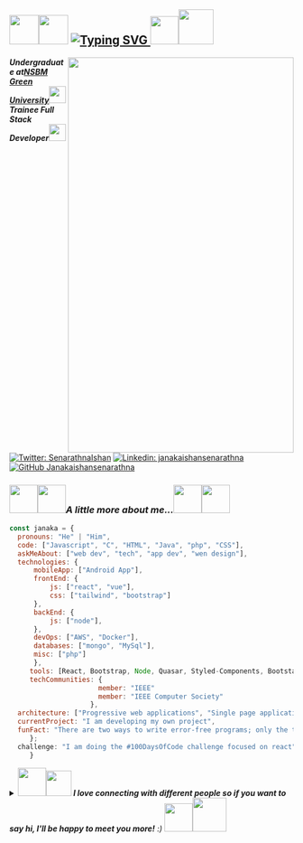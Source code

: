 
<h2><img src="https://user-images.githubusercontent.com/74038190/216656971-9a208a88-e6ad-4b7a-88eb-c410e4cf0e00.gif"width="52"><img src="https://user-images.githubusercontent.com/74038190/216656959-bdd9b5f2-9fc8-438e-bbf3-3674c39ec746.gif"width="52">
  <a href="https://git.io/typing-svg"><img src="https://readme-typing-svg.demolab.com?font=Pacifico&color=F7F7F7&size=21&center=true&vCenter=true&width=390&height=28&duration=4000&lines=Hi , Welcome+To+The+Heart+ of+My+Code+!; I'm +Janaka+Ishan+Senarathna;"alt="Typing SVG" />
  </a><img src="https://user-images.githubusercontent.com/74038190/216649449-3f087222-10d7-4132-b128-0bb0830cdb9a.gif"width="50"><!-- Lorem, ipsum dolor sit amet consectetur adipisicing elit. Sunt nobis dolores corporis minima atque velit consequuntur nam ad omnis illo. --><img src="https://user-images.githubusercontent.com/74038190/216655797-63671069-cb49-4ce1-a2d0-f15d1f4be193.gif"width="62"></h2><img src="https://user-images.githubusercontent.com/74038190/221352989-518609ab-b4d1-459e-929f-a08cd2bd9b3c.gif"align="right"width="400" height="700"><b><p><em>Undergraduate at<a href="http://www.nsbm.ac.lk">NSBM Green University</a><!-- Lorem, ipsum dolor sit amet consectetur adipisicing elit. Sunt nobis dolores corporis minima atque velit consequuntur nam ad omnis illo. --><img src="https://media.giphy.com/media/fYSnHlufseco8Fh93Z/giphy.gif"width="30"></br>Trainee Full Stack Developer<img src="https://media.giphy.com/media/WUlplcMpOCEmTGBtBW/giphy.gif"width="30"></em></p></b><!-- Lorem, ipsum dolor sit amet consectetur adipisicing elit. Sunt nobis dolores corporis minima atque velit consequuntur nam ad omnis illo. -->

[![Twitter: SenarathnaIshan](https://img.shields.io/twitter/follow/SenarathnaIshan?style=social)](https://twitter.com/SenarathnaIshan)  <!-- Lorem, ipsum dolor sit amet consectetur adipisicing elit. Sunt nobis dolores corporis minima atque velit consequuntur nam ad omnis illo. -->[![Linkedin: janakaishansenarathna](https://img.shields.io/badge/-janakaishansenarathna-blue?style=flat-square&logo=Linkedin&logoColor=white&link=https://www.linkedin.com/in/janakaishansenarathna/)](https://www.linkedin.com/in/janakaishansenarathna/)  <!-- Lorem, ipsum dolor sit amet consectetur adipisicing elit. Sunt nobis dolores corporis minima atque velit consequuntur nam ad omnis illo. -->[![GitHub Janakaishansenarathna](https://img.shields.io/github/followers/Janakaishansenarathna?label=follow&style=social)](https://github.com/Janakaishansenarathna)<h3><!-- Lorem, ipsum dolor sit amet consectetur adipisicing elit. Sunt nobis dolores corporis minima atque velit consequuntur nam ad omnis illo. --><img src="https://user-images.githubusercontent.com/74038190/216649417-9acc58df-9186-4132-ad43-819a57babb67.gif" width="50"><img src="https://media.giphy.com/media/VgCDAzcKvsR6OM0uWg/giphy.gif" width="50"><!-- Lorem, ipsum dolor sit amet consectetur adipisicing elit. Sunt nobis dolores corporis minima atque velit consequuntur nam ad omnis illo. --><i>A little more about me...</i><img src="https://user-images.githubusercontent.com/74038190/216654095-6f6772e4-e433-4bba-9164-1ca6f463ac3f.gif" width="50"><!-- Lorem, ipsum dolor sit amet consectetur adipisicing elit. Sunt nobis dolores corporis minima atque velit consequuntur nam ad omnis illo. --><img src="https://user-images.githubusercontent.com/74038190/216654116-d0e8d227-7977-4edc-8d36-63461bda9503.gif" width="50"></h3>
```javascript 
const janaka = {
  pronouns: "He" | "Him",
  code: ["Javascript", "C", "HTML", "Java", "php", "CSS"],
  askMeAbout: ["web dev", "tech", "app dev", "wen design"],
  technologies: {
      mobileApp: ["Android App"],
      frontEnd: {
          js: ["react", "vue"],
          css: ["tailwind", "bootstrap"]
      },
      backEnd: {
          js: ["node"],
      },
      devOps: ["AWS", "Docker"],
      databases: ["mongo", "MySql"],
      misc: ["php"]
      },
     tools: [React, Bootstrap, Node, Quasar, Styled-Components, Bootstap Studio, Docker],
     techCommunities: {
                      member: "IEEE"
                      member: "IEEE Computer Society"
                    },
  architecture: ["Progressive web applications", "Single page applications"],
  currentProject: "I am developing my own project",
  funFact: "There are two ways to write error-free programs; only the third one works"
     };
  challenge: "I am doing the #100DaysOfCode challenge focused on react"
     }
```
<details><summary><img src="https://user-images.githubusercontent.com/74038190/216656977-ef584e23-480a-4d1c-8c3f-7d045910ddc9.gif"width="50"><img src="https://user-images.githubusercontent.com/74038190/216656950-4ecec37b-f42b-4bd8-8cd5-55fecbe04df6.gif"width="45"><em><b> I love connecting with different people</b><b> so if you want to say hi, I'll be happy to meet you more!</b> :) <!-- Lorem, ipsum dolor sit amet consectetur adipisicing elit. Sunt nobis dolores corporis minima atque velit consequuntur nam ad omnis illo. --></em><img src="https://user-images.githubusercontent.com/74038190/216654136-2b97900b-59ee-45c5-87bb-0c359e31dd2f.gif"width="50"><img src="https://user-images.githubusercontent.com/74038190/216654128-ad1c5827-e18e-43a6-974b-3669cbb082b9.gif"width="60"><!-- underline line --- --></summary><br><br><br><table align="center"><tr><td><p align="left"><img src="https://img.shields.io/badge/License-BSD--2--Clause-orange.svg" alt="Janakaishansenarathna LISENCE"/><!-- Lorem, ipsum dolor sit amet consectetur adipisicing elit. Sunt nobis dolores corporis minima atque velit consequuntur nam ad omnis illo. --></p></td><td><p align="center"><!-- Lorem, ipsum dolor sit amet consectetur adipisicing elit. Sunt nobis dolores corporis minima atque velit consequuntur nam ad omnis illo. --><img src="https://komarev.com/ghpvc/?username=janakaishansenarathna&label=Profile%20views&color=0e75b6&style=flat"alt="Janakaishansenarathna" /></p></td><td><p align="right"><b><i> Copyright © 2023 Janakaishansenarathna. All rights reserved.</i></b></p></td></tr></table><!-- Copyright Notice --><!--**Copyright © 2023 Janakaishansenarathna. All rights reserved.**--><!-- Lorem, ipsum dolor sit amet consectetur adipisicing elit. Sunt nobis dolores corporis minima atque velit consequuntur nam ad omnis illo. --><h1 align="center"><i>Hi <!-- Lorem, ipsum dolor sit amet consectetur adipisicing elit. Sunt nobis dolores corporis minima atque velit consequuntur nam ad omnis illo. --></i><!-- Lorem, ipsum dolor sit amet consectetur adipisicing elit. Sunt nobis dolores corporis minima atque velit consequuntur nam ad omnis illo. --><img src="https://raw.githubusercontent.com/Tarikul-Islam-Anik/Animated-Fluent-Emojis/master/Emojis/Hand%20gestures/Heart%20Hands.png"alt="Heart Hands"width="70" height="70"/>, Welcome to the Heart of My Code ! <!-- Lorem, ipsum dolor sit amet consectetur adipisicing elit. Sunt nobis dolores corporis minima atque velit consequuntur nam ad omnis illo. --><img src="https://raw.githubusercontent.com/Tarikul-Islam-Anik/Animated-Fluent-Emojis/master/Emojis/People%20with%20professions/Man%20Technologist%20Medium%20Skin%20Tone.png"alt="Man Technologist Medium Skin Tone"width="70"height="70"/><!-- Lorem, ipsum dolor sit amet consectetur adipisicing elit. Sunt nobis dolores corporis minima atque velit consequuntur nam ad omnis illo. --></h1><div align="center"><a href="https://git.io/typing-svg"><!-- Lorem, ipsum dolor sit amet consectetur adipisicing elit. Sunt nobis dolores corporis minima atque velit consequuntur nam ad omnis illo. --><img src="https://readme-typing-svg.demolab.com?font=Righteous&size=35&center=true&vCenter=true&width=600&height=70&duration=4000&lines=I'm +a+Trainee+Full+Stack+Developer; || .Front+End+Developer; || .UI/UX Designer ; || .From+Gampaha+, Sri+lanka ;"alt="Typing SVG" /></a><!-- Lorem, ipsum dolor sit amet consectetur adipisicing elit. Sunt nobis dolores corporis minima atque velit consequuntur nam ad omnis illo. --></div><table><!-- Lorem, ipsum dolor sit amet consectetur adipisicing elit. Sunt nobis dolores corporis minima atque velit consequuntur nam ad omnis illo. --><tr><td><h2><!-- Lorem, ipsum dolor sit amet consectetur adipisicing elit. Sunt nobis dolores corporis minima atque velit consequuntur nam ad omnis illo. --><i>💫 About Me: </i></h2><!-- Lorem, ipsum dolor sit amet consectetur adipisicing elit. Sunt nobis dolores corporis minima atque velit consequuntur nam ad omnis illo. --><span style="font-family: 'Righteous', cursive;font-size: 16px;"><h4><!-- Lorem, ipsum dolor sit amet consectetur adipisicing elit. Sunt nobis dolores corporis minima atque velit consequuntur nam ad omnis illo. --><i>👋 Hello, Coders!</i></h4><b><!-- Lorem, ipsum dolor sit amet consectetur adipisicing elit. Sunt nobis dolores corporis minima atque velit consequuntur nam ad omnis illo. --><i>I am a dynamic 2nd-year BSc <!-- Lorem, ipsum dolor sit amet consectetur adipisicing elit. Sunt nobis dolores corporis minima atque velit consequuntur nam ad omnis illo. -->(Hons) Computer Science <!-- Lorem, ipsum dolor sit amet consectetur adipisicing elit. Sunt nobis dolores corporis minima atque velit consequuntur nam ad omnis illo. -->student at NSBM Green University, passionately focused on<!-- Lorem, ipsum dolor sit amet consectetur adipisicing elit. Sunt nobis dolores corporis minima atque velit consequuntur nam ad omnis illo. --> full-stack web development<!-- Lorem, ipsum dolor sit amet consectetur adipisicing elit. Sunt nobis dolores corporis minima atque velit consequuntur nam ad omnis illo. --> and mobile applications.<!-- Lorem, ipsum dolor sit amet consectetur adipisicing elit. Sunt nobis dolores corporis minima atque velit consequuntur nam ad omnis illo. --> With a keen interest in innovation, I excel <!-- Lorem, ipsum dolor sit amet consectetur adipisicing elit. Sunt nobis dolores corporis minima atque velit consequuntur nam ad omnis illo. -->in software development, database<!-- Lorem, ipsum dolor sit amet consectetur adipisicing elit. Sunt nobis dolores corporis minima atque velit consequuntur nam ad omnis illo. --> management<!-- Lorem, ipsum dolor sit amet consectetur adipisicing elit. Sunt nobis dolores corporis minima atque velit consequuntur nam ad omnis illo. -->, and artificial intelligence. My collaborative approach, <!-- Lorem, ipsum dolor sit amet consectetur adipisicing elit. Sunt nobis dolores corporis minima atque velit consequuntur nam ad omnis illo. -->strong communication skills, and dedication make me an asset ready to contribute to the success of any organization. Connect with me to explore opportunities for <!-- Lorem, ipsum dolor sit amet consectetur adipisicing elit. Sunt nobis dolores corporis minima atque velit consequuntur nam ad omnis illo. -->impactful collaboration in the dynamic realms of full-stack web development and mobile applications.</i></b></span></td><td><img src="https://octodex.github.com/images/manufacturetocat.png"align="right"width=""></td></tr><!-- Lorem, ipsum dolor sit amet consectetur adipisicing elit. Sunt nobis dolores corporis minima atque velit consequuntur nam ad omnis illo. --></table><!-- Lorem, ipsum dolor sit amet consectetur adipisicing elit. Sunt nobis dolores corporis minima atque velit consequuntur nam ad omnis illo. --><img align="center"alt="Coding"width="" src="https://repository-images.githubusercontent.com/588181932/e36ec678-7984-4cdd-8e4c-a3932772ff8e"><details><summary><img src="https://raw.githubusercontent.com/Tarikul-Islam-Anik/Animated-Fluent-Emojis/master/Emojis/Smilies/Zzz.png" alt="Zzz"width="50"height="50"/></summary><!-- Lorem, ipsum dolor sit amet consectetur adipisicing elit. Sunt nobis dolores corporis minima atque velit consequuntur nam ad omnis illo. --><details><summary><h2><!-- Lorem, ipsum dolor sit amet consectetur adipisicing elit. Sunt nobis dolores corporis minima atque velit consequuntur nam ad omnis illo. --><i>🏆 GitHub Trophies:</i></h2></summary><!-- Lorem, ipsum dolor sit amet consectetur adipisicing elit. Sunt nobis dolores corporis minima atque velit consequuntur nam ad omnis illo. --><a href="https://github-trophies.vercel.app/?username=Janakaishansenarathna"target="_blank"><img src="https://github-trophies.vercel.app/?username=Janakaishansenarathna&theme=radical&column=6&margin-w=10&margin-h=5"></a><br><a href="https://github-profile-trophy.vercel.app/?username=Janakaishansenarathna&theme=radical&margin-w=10&margin-h=&title=Reviews,Experience" target="_blank"><img src="https://github-profile-trophy.vercel.app/?username=Janakaishansenarathna&theme=radical&margin-w=10&margin-h=&title=Reviews,Experience"><!-- Lorem, ipsum dolor sit amet consectetur adipisicing elit. Sunt nobis dolores corporis minima atque velit consequuntur nam ad omnis illo. --></a></details><!-- Lorem, ipsum dolor sit amet consectetur adipisicing elit. Sunt nobis dolores corporis minima atque velit consequuntur nam ad omnis illo. --><details><summary><!-- Lorem, ipsum dolor sit amet consectetur adipisicing elit. Sunt nobis dolores corporis minima atque velit consequuntur nam ad omnis illo. --><h2><i>💻 Tech Stack:</i></h2></summary><div style="display: flex;align-items:flex-start;align:align"><table align=""><tr><td align="center" width="96"><!-- Lorem, ipsum dolor sit amet consectetur adipisicing elit. Sunt nobis dolores corporis minima atque velit consequuntur nam ad omnis illo. --><img src="https://techstack-generator.vercel.app/react-icon.svg" alt="icon" width="65" height="65"/><br>React</td><td align="center" width="96"><a href="#macropower-tech"><img src="https://techstack-generator.vercel.app/python-icon.svg" alt="icon" width="65" height="65"/><!-- Lorem, ipsum dolor sit amet consectetur adipisicing elit. Sunt nobis dolores corporis minima atque velit consequuntur nam ad omnis illo. --></a><br>Python</td><!-- Lorem, ipsum dolor sit amet consectetur adipisicing elit. Sunt nobis dolores corporis minima atque velit consequuntur nam ad omnis illo. --><td align="center" width="96"><!-- Lorem, ipsum dolor sit amet consectetur adipisicing elit. Sunt nobis dolores corporis minima atque velit consequuntur nam ad omnis illo. --><img src="https://techstack-generator.vercel.app/js-icon.svg" alt="icon" width="65" height="65"/><br>JavaScript</td><td align="center" width="96"><img src="https://techstack-generator.vercel.app/cpp-icon.svg" alt="icon" width="65" height="65"/><br>C++</td><td align="center" width="96"><!-- Lorem, ipsum dolor sit amet consectetur adipisicing elit. Sunt nobis dolores corporis minima atque velit consequuntur nam ad omnis illo. --><img src="https://techstack-generator.vercel.app/mysql-icon.svg" alt="icon" width="65" height="65"/><br>MySQL</td><td align="center" width="96"><!-- Lorem, ipsum dolor sit amet consectetur adipisicing elit. Sunt nobis dolores corporis minima atque velit consequuntur nam ad omnis illo. --><img src="https://techstack-generator.vercel.app/github-icon.svg" alt="icon" width="65" height="65"/><br>Github</td><td align="center" width="96"><img src="https://techstack-generator.vercel.app/aws-icon.svg" alt="icon" width="65" height="65"/><br>AWS</td></td></td><td align="center" width="96"><img src="https://skillicons.dev/icons?i=idea" width="48" height="48" alt="idea" /><br>idea</td><td align="center" width="96"><img src="https://skillicons.dev/icons?i=linkedin" width="48" height="48" alt="linkedin" /><br>linkedin</td><!-- Lorem, ipsum dolor sit amet consectetur adipisicing elit. Sunt nobis dolores corporis minima atque velit consequuntur nam ad omnis illo. --></tr><tr><td align="center" width="96"><img src="https://skillicons.dev/icons?i=twitter" width="48" height="48" alt="twitter" /><br>twitter<td align="center" width="96"><!-- Lorem, ipsum dolor sit amet consectetur adipisicing elit. Sunt nobis dolores corporis minima atque velit consequuntur nam ad omnis illo. --><img src="https://skillicons.dev/icons?i=visualstudio" width="48" height="48" alt="visualstudio" /><br>visualstudio</td><td align="center" width="96"><!-- Lorem, ipsum dolor sit amet consectetur adipisicing elit. Sunt nobis dolores corporis minima atque velit consequuntur nam ad omnis illo. --><img src="https://user-images.githubusercontent.com/25181517/192108372-f71d70ac-7ae6-4c0d-8395-51d8870c2ef0.png" width="48" height="48" alt="Git" /><br>Git</td><td align="center"  width="96"><img src="https://skillicons.dev/icons?i=html" width="48" height="48" alt="HTML5" /><br><!-- Lorem, ipsum dolor sit amet consectetur adipisicing elit. Sunt nobis dolores corporis minima atque velit consequuntur nam ad omnis illo. -->HTML5</td><td align="center" width="96"><img src="https://skillicons.dev/icons?i=css" width="48" height="48" alt="css" /><br>CSS</td><td align="center"  width="96"><!-- Lorem, ipsum dolor sit amet consectetur adipisicing elit. Sunt nobis dolores corporis minima atque velit consequuntur nam ad omnis illo. --><img src="https://skillicons.dev/icons?i=bootstrap" width="48" height="48" alt="bootstrap" /><!-- Lorem, ipsum dolor sit amet consectetur adipisicing elit. Sunt nobis dolores corporis minima atque velit consequuntur nam ad omnis illo. --><br>Bootstrap</td><td align="center" width="96"><!-- Lorem, ipsum dolor sit amet consectetur adipisicing elit. Sunt nobis dolores corporis minima atque velit consequuntur nam ad omnis illo. --><img src="https://skillicons.dev/icons?i=tailwind" width="48" height="48" alt="tailwind" /><br>Tailwind</td><td align="center" width="96"><img src="https://skillicons.dev/icons?i=postman" width="48" height="48" alt="postman" /><!-- Lorem, ipsum dolor sit amet consectetur adipisicing elit. Sunt nobis dolores corporis minima atque velit consequuntur nam ad omnis illo. --><br>postman</td><!-- Lorem, ipsum dolor sit amet consectetur adipisicing elit. Sunt nobis dolores corporis minima atque velit consequuntur nam ad omnis illo. --><td align="center" width="96"><img src="https://skillicons.dev/icons?i=gitlab" width="48" height="48" alt="gitlab" /><br>gitlab</td></tr><tr><td align="center" width="96"><img src="https://skillicons.dev/icons?i=ai" width="48" height="48" alt="ai" /><br>a</td><!-- Lorem, ipsum dolor sit amet consectetur adipisicing elit. Sunt nobis dolores corporis minima atque velit consequuntur nam ad omnis illo. --><td align="center" width="96"><!-- Lorem, ipsum dolor sit amet consectetur adipisicing elit. Sunt nobis dolores corporis minima atque velit consequuntur nam ad omnis illo. --><img src="https://skillicons.dev/icons?i=nodejs" width="48" height="48" alt="Nodejs" /><br>Nodejs</td></td><td align="center" width="96"><!-- Lorem, ipsum dolor sit amet consectetur adipisicing elit. Sunt nobis dolores corporis minima atque velit consequuntur nam ad omnis illo. --><img src="https://skillicons.dev/icons?i=figma" width="48" height="48" alt="figma" /><!-- Lorem, ipsum dolor sit amet consectetur adipisicing elit. Sunt nobis dolores corporis minima atque velit consequuntur nam ad omnis illo. --><br>figma</td><!-- Lorem, ipsum dolor sit amet consectetur adipisicing elit. Sunt nobis dolores corporis minima atque velit consequuntur nam ad omnis illo. --><td align="center" width="96"><!-- Lorem, ipsum dolor sit amet consectetur adipisicing elit. Sunt nobis dolores corporis minima atque velit consequuntur nam ad omnis illo. --><img src="https://skillicons.dev/icons?i=vscode" width="48" height="48" alt="VsCode" /><br>VsCode</td><td align="center" width="96"><img src="https://skillicons.dev/icons?i=wordpress" width="48" height="48" alt="WordPress" /><!-- Lorem, ipsum dolor sit amet consectetur adipisicing elit. Sunt nobis dolores corporis minima atque velit consequuntur nam ad omnis illo. --><br>WordPress<!-- Lorem, ipsum dolor sit amet consectetur adipisicing elit. Sunt nobis dolores corporis minima atque velit consequuntur nam ad omnis illo. --></td><td align="center" width="96"><img src="https://skillicons.dev/icons?i=sass" width="48" height="48" alt="Sass" /><br>Sass</td><td align="center" width="96"><img src="https://skillicons.dev/icons?i=php" width="48" height="48" alt="php" /><!-- Lorem, ipsum dolor sit amet consectetur adipisicing elit. Sunt nobis dolores corporis minima atque velit consequuntur nam ad omnis illo. --><br>php</td><!-- Lorem, ipsum dolor sit amet consectetur adipisicing elit. Sunt nobis dolores corporis minima atque velit consequuntur nam ad omnis illo. --><td align="center" width="96"><img src="https://skillicons.dev/icons?i=flutter" width="48" height="48" alt="flutter" /><!-- Lorem, ipsum dolor sit amet consectetur adipisicing elit. Sunt nobis dolores corporis minima atque velit consequuntur nam ad omnis illo. --><br>flutter</td><!-- Lorem, ipsum dolor sit amet consectetur adipisicing elit. Sunt nobis dolores corporis minima atque velit consequuntur nam ad omnis illo. --><td align="center" width="96"><img src="https://skillicons.dev/icons?i=githubactions" width="48" height="48" alt="githubactions" /><br>githubactions</td></tr><tr><td align="center" width="96"><img src="https://skillicons.dev/icons?i=androidstudio" width="48" height="48" alt="androidstudio" /><br>androidstudio</td><td align="center" width="96"><img src="https://skillicons.dev/icons?i=atom" width="48" height="48" alt="atom" /><!-- Lorem, ipsum dolor sit amet consectetur adipisicing elit. Sunt nobis dolores corporis minima atque velit consequuntur nam ad omnis illo. --><br>atom</td><td align="center" width="96"><img src="https://skillicons.dev/icons?i=azure" width="48" height="48" alt="azure" /><br>azure</td><td align="center" width="96"><img src="https://skillicons.dev/icons?i=c" width="48" height="48" alt="c" /><!-- Lorem ipsum dolor sit amet consectetur adipisicing elit. Quis, aliquid. Minima, ducimus laboriosam eius tempore saepe aut beatae doloremque dicta incidunt odit earum quae porro magnam dolorem voluptatibus velit placeat laudantium, ullam hic molestiae ex! Totam enim facilis vel at, voluptatibus pariatur. Molestias, in labore temporibus architecto quia numquam non excepturi perferendis, sunt nostrum laborum veritatis! Voluptate a mollitia vel accusamus consequatur tempore sapiente hic corporis harum, delectus omnis voluptates necessitatibus? Accusamus laudantium mollitia culpa expedita tenetur ab dicta earum quia placeat ipsum? Velit harum voluptas obcaecati. Perferendis nihil accusamus ducimus nulla qui perspiciatis optio debitis similique officiis quas, consectetur at reprehenderit dignissimos delectus voluptates fuga? Ipsam in ipsa reiciendis cupiditate minus qui facere voluptatem aspernatur consequuntur nulla ex iure pariatur perspiciatis corrupti totam, omnis molestias dolorem dicta? Et quibusdam inventore excepturi perspiciatis iste, quasi ullam reprehenderit repudiandae provident aliquam, fuga explicabo vel voluptatum voluptates modi nemo, nobis omnis eum dolorem! Itaque dignissimos vero illo. Animi atque, eaque ea libero eum odio iste quisquam provident rem pariatur natus est. Iure, accusamus ipsa, illo excepturi hic corporis architecto assumenda quia nam dolore optio numquam, similique dignissimos delectus voluptatum sit dolores nesciunt? Doloremque debitis saepe adipisci ut. Modi amet, aperiam placeat eos dolorum ipsa laboriosam reprehenderit magnam maxime autem facere explicabo nemo ipsum veniam itaque, quod animi doloremque exercitationem quasi fugit unde numquam nulla sint porro. Accusamus voluptate adipisci ratione atque distinctio fugit laborum incidunt vel, minima, odit, sit mollitia. Itaque nobis enim consequuntur explicabo quia, in eos maxime et incidunt velit a quo provident. Veritatis inventore tenetur maxime provident esse enim fugiat necessitatibus repellat consequatur porro eum quas qui eius, error, officia, accusamus dolorum omnis. Perferendis? --><br>c</td><td align="center" width="96"><!-- Lorem, ipsum dolor sit amet consectetur adipisicing elit. Sunt nobis dolores corporis minima atque velit consequuntur nam ad omnis illo. --><img src="https://skillicons.dev/icons?i=codepen" width="48" height="48" alt="codepen" /><br>codepen</td><td align="center" width="96"><img src="https://skillicons.dev/icons?i=dart" width="48" height="48" alt="dart" /><br>dart</td><!-- Lorem, ipsum dolor sit amet consectetur adipisicing elit. Sunt nobis dolores corporis minima atque velit consequuntur nam ad omnis illo. --><td align="center" width="96"><!-- Lorem, ipsum dolor sit amet consectetur adipisicing elit. Sunt nobis dolores corporis minima atque velit consequuntur nam ad omnis illo. --><img src="https://skillicons.dev/icons?i=discord" width="48" height="48" alt="discord" /><br>discord</td><td align="center" width="96"><img src="https://skillicons.dev/icons?i=linux" width="48" height="48" alt="linux" /><br>linux</td><!-- Lorem, ipsum dolor sit amet consectetur adipisicing elit. Sunt nobis dolores corporis minima atque velit consequuntur nam ad omnis illo. --><td align="center" width="96"><!-- Lorem, ipsum dolor sit amet consectetur adipisicing elit. Sunt nobis dolores corporis minima atque velit consequuntur nam ad omnis illo. --><img src="https://skillicons.dev/icons?i=eclipse" width="48" height="48" alt="eclipse" /><br>eclipse</td></tr><tr><td align="center" width="96"><img src="https://techstack-generator.vercel.app/csharp-icon.svg" alt="icon" width="65" height="65" /><br>C#</td><td align="center" width="96"><img src="https://techstack-generator.vercel.app/docker-icon.svg" alt="icon" width="65" height="65" /><br>Docker</td><!-- Lorem, ipsum dolor sit amet consectetur adipisicing elit. Sunt nobis dolores corporis minima atque velit consequuntur nam ad omnis illo. --></td><td align="center" width="96"><!-- Lorem, ipsum dolor sit amet consectetur adipisicing elit. Sunt nobis dolores corporis minima atque velit consequuntur nam ad omnis illo. --><img src="https://techstack-generator.vercel.app/java-icon.svg" alt="icon" width="65" height="65" /><br>Java</td><td align="center" width="96"><img src="https://techstack-generator.vercel.app/django-icon.svg" alt="icon" width="65" height="65" /><br><!-- Lorem, ipsum dolor sit amet consectetur adipisicing elit. Sunt nobis dolores corporis minima atque velit consequuntur nam ad omnis illo. -->django</td><!-- Lorem, ipsum dolor sit amet consectetur adipisicing elit. Sunt nobis dolores corporis minima atque velit consequuntur nam ad omnis illo. --><td align="center" width="96"><!-- Lorem, ipsum dolor sit amet consectetur adipisicing elit. Sunt nobis dolores corporis minima atque velit consequuntur nam ad omnis illo. --><img src="https://techstack-generator.vercel.app/prettier-icon.svg" alt="icon" width="65" height="65" /><br>prettier</td><td align="center" width="96"><img src="https://techstack-generator.vercel.app/redux-icon.svg" alt="icon" width="65" height="65" /><!-- Lorem, ipsum dolor sit amet consectetur adipisicing elit. Sunt nobis dolores corporis minima atque velit consequuntur nam ad omnis illo. --><br>Vue</td><td align="center" width="96"><!-- Lorem, ipsum dolor sit amet consectetur adipisicing elit. Sunt nobis dolores corporis minima atque velit consequuntur nam ad omnis illo. --><img src="https://techstack-generator.vercel.app/testinglibrary-icon.svg" alt="icon" width="65" height="65" /><br>Testing Libry<!-- Lorem, ipsum dolor sit amet consectetur adipisicing elit. Sunt nobis dolores corporis minima atque velit consequuntur nam ad omnis illo. --></td><td align="center" width="96"><!-- Lorem, ipsum dolor sit amet consectetur adipisicing elit. Sunt nobis dolores corporis minima atque velit consequuntur nam ad omnis illo. --><img src="https://techstack-generator.vercel.app/ts-icon.svg" alt="icon" width="65" height="65" /><br>TypeScript</td><td align="center" width="96"><img src="https://skillicons.dev/icons?i=instagram" width="48" height="48" alt="instagram" /><!-- Lorem, ipsum dolor sit amet consectetur adipisicing elit. Sunt nobis dolores corporis minima atque velit consequuntur nam ad omnis illo. --><br>instagram</td><!-- Lorem, ipsum dolor sit amet consectetur adipisicing elit. Sunt nobis dolores corporis minima atque velit consequuntur nam ad omnis illo. --></tr></table></div><!-- Lorem, ipsum dolor sit amet consectetur adipisicing elit. Sunt nobis dolores corporis minima atque velit consequuntur nam ad omnis illo. --></details><details><summary><h2><i>📊 GitHub Stats:</i><!-- Lorem, ipsum dolor sit amet consectetur adipisicing elit. Sunt nobis dolores corporis minima atque velit consequuntur nam ad omnis illo. --></h2></summary><!-- Lorem, ipsum dolor sit amet consectetur adipisicing elit. Sunt nobis dolores corporis minima atque velit consequuntur nam ad omnis illo. --><div style="display: flex; align-items: flex-start; align: align "><!-- Lorem, ipsum dolor sit amet consectetur adipisicing elit. Sunt nobis dolores corporis minima atque velit consequuntur n-->
  <img src="https://github-readme-streak-stats.herokuapp.com/?user=Janakaishansenarathna&theme=midnight-purple&hide_border=true" alt="Janakaishansenarathna" width="844" height=""><!-- Lorem, ipsum dolor sit amet consectetur adipisicing elit. Sunt nobis dolores corporis minima atque velit consequuntur nam ad omnis illo. --><!-- Lorem, ipsum dolor sit amet consectetur adipisicing elit. Sunt nobis dolores corporis minima atque velit consequuntur nam ad omnis illo. --><!-- Lorem, ipsum dolor sit amet consectetur adipisicing elit. Sunt nobis dolores corporis minima atque velit consequuntur nam ad omnis illo. --><!-- Lorem, ipsum dolor sit amet consectetur adipisicing elit. Sunt nobis dolores corporis minima atque velit consequuntur nam ad omnis illo. --><!-- Lorem, ipsum dolor sit amet consectetur adipisicing elit. Sunt nobis dolores corporis minima atque velit consequuntur nam ad omnis illo. --><!-- Lorem, ipsum dolor sit amet consectetur adipisicing elit. Sunt nobis dolores corporis minima atque velit consequuntur nam ad omnis illo. -->
  <img src="http://github-profile-summary-cards.vercel.app/api/cards/profile-details?username=Janakaishansenarathna&theme=midnight_purple" width="844" height=""><!-- Lorem, ipsum dolor sit amet consectetur adipisicing elit. Sunt nobis dolores corporis minima atque velit consequuntur nam ad omnis illo. --><!-- Lorem, ipsum dolor sit amet consectetur adipisicing elit. Sunt nobis dolores corporis minima atque velit consequuntur nam ad omnis illo. --><!-- Lorem, ipsum dolor sit amet consectetur adipisicing elit. Sunt nobis dolores corporis minima atque velit consequuntur nam ad omnis illo. --><!-- Lorem, ipsum dolor sit amet consectetur adipisicing elit. Sunt nobis dolores corporis minima atque velit consequuntur nam ad omnis illo. --><!-- Lorem, ipsum dolor sit amet consectetur adipisicing elit. Sunt nobis dolores corporis minima atque velit consequuntur nam ad omnis illo. --><!-- Lorem, ipsum dolor sit amet consectetur adipisicing elit. Sunt nobis dolores corporis minima atque velit consequuntur nam ad omnis illo. --><!-- Lorem, ipsum dolor sit amet consectetur adipisicing elit. Sunt nobis dolores corporis minima atque velit consequuntur nam ad omnis illo. --><!-- Lorem, ipsum dolor sit amet consectetur adipisicing elit. Sunt nobis dolores corporis minima atque velit consequuntur nam ad omnis illo. --><!-- Lorem, ipsum dolor sit amet consectetur adipisicing elit. Sunt nobis dolores corporis minima atque velit consequuntur nam ad omnis illo. -->
  <img src="http://github-profile-summary-cards.vercel.app/api/cards/repos-per-language?username=Janakaishansenarathna&theme=midnight_purple" width="420" height=""><!-- Lorem, ipsum dolor sit amet consectetur adipisicing elit. Sunt nobis dolores corporis minima atque velit consequuntur nam ad omnis illo. --><!-- Lorem, ipsum dolor sit amet consectetur adipisicing elit. Sunt nobis dolores corporis minima atque velit consequuntur nam ad omnis illo. --><!-- Lorem, ipsum dolor sit amet consectetur adipisicing elit. Sunt nobis dolores corporis minima atque velit consequuntur nam ad omnis illo. --><!-- Lorem, ipsum dolor sit amet consectetur adipisicing elit. Sunt nobis dolores corporis minima atque velit consequuntur nam ad omnis illo. --><!-- Lorem, ipsum dolor sit amet consectetur adipisicing elit. Sunt nobis dolores corporis minima atque velit consequuntur nam ad omnis illo. --><!-- Lorem, ipsum dolor sit amet consectetur adipisicing elit. Sunt nobis dolores corporis minima atque velit consequuntur nam ad omnis illo. --><!-- Lorem, ipsum dolor sit amet consectetur adipisicing elit. Sunt nobis dolores corporis minima atque velit consequuntur nam ad omnis illo. --><!-- Lorem, ipsum dolor sit amet consectetur adipisicing elit. Sunt nobis dolores corporis minima atque velit consequuntur nam ad omnis illo. --><!-- Lorem, ipsum dolor sit amet consectetur adipisicing elit. Sunt nobis dolores corporis minima atque velit consequuntur nam ad omnis illo. -->
  <img src="http://github-profile-summary-cards.vercel.app/api/cards/most-commit-language?username=Janakaishansenarathna&theme=midnight_purple" width="420" height=""><!-- Lorem, ipsum dolor sit amet consectetur adipisicing elit. Sunt nobis dolores corporis minima atque velit consequuntur nam ad omnis illo. --><!-- Lorem, ipsum dolor sit amet consectetur adipisicing elit. Sunt nobis dolores corporis minima atque velit consequuntur nam ad omnis illo. --><!-- Lorem, ipsum dolor sit amet consectetur adipisicing elit. Sunt nobis dolores corporis minima atque velit consequuntur nam ad omnis illo. --><!-- Lorem, ipsum dolor sit amet consectetur adipisicing elit. Sunt nobis dolores corporis minima atque velit consequuntur nam ad omnis illo. --><!-- Lorem, ipsum dolor sit amet consectetur adipisicing elit. Sunt nobis dolores corporis minima atque velit consequuntur nam ad omnis illo. --><!-- Lorem, ipsum dolor sit amet consectetur adipisicing elit. Sunt nobis dolores corporis minima atque velit consequuntur nam ad omnis illo. --><!-- Lorem, ipsum dolor sit amet consectetur adipisicing elit. Sunt nobis dolores corporis minima atque velit consequuntur nam ad omnis illo. --><!-- Lorem, ipsum dolor sit amet consectetur adipisicing elit. Sunt nobis dolores corporis minima atque velit consequuntur nam ad omnis illo. --><!-- Lorem, ipsum dolor sit amet consectetur adipisicing elit. Sunt nobis dolores corporis minima atque velit consequuntur nam ad omnis illo. -->
  <img src="http://github-profile-summary-cards.vercel.app/api/cards/stats?username=Janakaishansenarathna&theme=midnight_purple" width="420" height="">
  <img src="http://github-profile-summary-cards.vercel.app/api/cards/productive-time?username=Janakaishansenarathna&theme=midnight_purple&utcOffset=8" width="420" height="">
  <!--<img src="https://github-contributor-stats.vercel.app/api?username=Janakaishansenarathna&limit=5&theme=midnight-purple&hide_border=true&combine_all_yearly_contributions=true" alt="Janakaishansenarathna" width="" height="192">--><!-- Lorem, ipsum dolor sit amet consectetur adipisicing elit. Sunt nobis dolores corporis minima atque velit consequuntur nam ad omnis illo. --><!-- Lorem, ipsum dolor sit amet consectetur adipisicing elit. Sunt nobis dolores corporis minima atque velit consequuntur nam ad omnis illo. --><!-- Lorem, ipsum dolor sit amet consectetur adipisicing elit. Sunt nobis dolores corporis minima atque velit consequuntur nam ad omnis illo. --><!-- Lorem, ipsum dolor sit amet consectetur adipisicing elit. Sunt nobis dolores corporis minima atque velit consequuntur nam ad omnis illo. --><!-- Lorem, ipsum dolor sit amet consectetur adipisicing elit. Sunt nobis dolores corporis minima atque velit consequuntur nam ad omnis illo. --><!-- Lorem, ipsum dolor sit amet consectetur adipisicing elit. Sunt nobis dolores corporis minima atque velit consequuntur nam ad omnis illo. --><!-- Lorem, ipsum dolor sit amet consectetur adipisicing elit. Sunt nobis dolores corporis minima atque velit consequuntur nam ad omnis illo. -->
  <img src="https://github-readme-stats.vercel.app/api/top-langs/?username=Janakaishansenarathna&theme=midnight-purple&hide_border=true&layout=donut-vertical&langs_count=8" width="300" height="370"><img src="https://github-readme-stats.vercel.app/api?username=Janakaishansenarathna&show=reviews,discussions_started,discussions_answered,prs_merged,prs_merged_percentage&show_icons=true&theme=midnight-purple&hide_border=true" width="540" height="370"><!-- Lorem, ipsum dolor sit amet consectetur adipisicing elit. Sunt nobis dolores corporis minima atque velit consequuntur nam ad omnis illo. --></div><!-- Lorem, ipsum dolor sit amet consectetur adipisicing elit. Sunt nobis dolores corporis minima atque velit consequuntur nam ad omnis illo. --></details><details><summary><h2><i>⚡Quotes:</i></h2></summary><table><tr><td><h2>🚀 Inspirational Quote:</h2>
  
![Inspirational Quote](https://quotes-github-readme.vercel.app/api?type=vertical&theme=dark)</td><td><h2>👩‍💻 Developer Quote:</h2>![Developer Quote](https://quotes-github-readme.vercel.app/api?type=vertical&theme=dark&quote=Code%20is%20like%20poetry;%20most%20of%20it%20should%20not%20have%20been%20written.%20-%20But%20when%20it%20works,%20it's%20pure%20art.%20-%20Ward%20Cunningham)</td><td><h2>🌈Inspirational Quote:</h2>![Inspirational Quote](https://quotes-github-readme.vercel.app/api?type=vertical&theme=dark&quote=The%20only%20limit%20to%20our%20realization%20of%20tomorrow%20will%20be%20our%20doubts%20of%20today.%20-%20Franklin%20D.%20Roosevelt)</td></tr></table></details><details><summary><h2><i>🌐 Socials:</i></h2></summary><a href="https://behance.net/janakaishan"><img src="https://img.shields.io/badge/Behance-1769ff?logo=behance&logoColor=white)](https://behance.net/janakaishan" width="120" height="30"></a><a href="https://discord.gg/janakaishan"><img src="https://img.shields.io/badge/Discord-%237289DA.svg?logo=discord&logoColor=white" width="120" height="30"></a><!-- Lorem, ipsum dolor sit amet consectetur adipisicing elit. Sunt nobis dolores corporis minima atque velit consequuntur nam ad omnis illo. --><a href="https://facebook.com/janaka.ishan.senarathna.69"><!-- Lorem, ipsum dolor sit amet consectetur adipisicing elit. Sunt nobis dolores corporis minima atque velit consequuntur nam ad omnis illo. --><img src="https://img.shields.io/badge/Facebook-%231877F2.svg?logo=Facebook&logoColor=white" width="120" height="30"></a><!-- Lorem, ipsum dolor sit amet consectetur adipisicing elit. Sunt nobis dolores corporis minima atque velit consequuntur nam ad omnis illo. --><!-- Lorem, ipsum dolor sit amet consectetur adipisicing elit. Sunt nobis dolores corporis minima atque velit consequuntur nam ad omnis illo. --><a href="https://instagram.com/____janakaishansenarathna_____"><!-- Lorem, ipsum dolor sit amet consectetur adipisicing elit. Sunt nobis dolores corporis minima atque velit consequuntur nam ad omnis illo. --><img src="https://img.shields.io/badge/Instagram-%23E4405F.svg?logo=Instagram&logoColor=white" width="120" height="30"><!-- Lorem, ipsum dolor sit amet consectetur adipisicing elit. Sunt nobis dolores corporis minima atque velit consequuntur nam ad omnis illo. --></a><!-- Lorem, ipsum dolor sit amet consectetur adipisicing elit. Sunt nobis dolores corporis minima atque velit consequuntur nam ad omnis illo. --><a href="https://linkedin.com/in/janakaishansenarathna"><!-- Lorem, ipsum dolor sit amet consectetur adipisicing elit. Sunt nobis dolores corporis minima atque velit consequuntur nam ad omnis illo. --><img src="https://img.shields.io/badge/LinkedIn-%230077B5.svg?logo=linkedin&logoColor=white" width="120" height="30"></a><!-- Lorem, ipsum dolor sit amet consectetur adipisicing elit. Sunt nobis dolores corporis minima atque velit consequuntur nam ad omnis illo. --><!-- Lorem, ipsum dolor sit amet consectetur adipisicing elit. Sunt nobis dolores corporis minima atque velit consequuntur nam ad omnis illo. --><a href="https://medium.com/@janakaishansenarathna0169"><img src="https://img.shields.io/badge/Medium-12100E?logo=medium&logoColor=white" width="120" height="30"></a> <br><!-- Lorem, ipsum dolor sit amet consectetur adipisicing elit. Sunt nobis dolores corporis minima atque velit consequuntur nam ad omnis illo. --><a href="https://pinterest.com/Janakaishansenarathna"><img src="https://img.shields.io/badge/Pinterest-%23E60023.svg?logo=Pinterest&logoColor=white" width="120" height="30"><!-- Lorem, ipsum dolor sit amet consectetur adipisicing elit. Sunt nobis dolores corporis minima atque velit consequuntur nam ad omnis illo. --></a><a href="https://quora.com/profile/Janaka-Ishan"><img src="https://img.shields.io/badge/Quora-%23B92B27.svg?logo=Quora&logoColor=white" width="120" height="30"></a><!-- Lorem, ipsum dolor sit amet consectetur adipisicing elit. Sunt nobis dolores corporis minima atque velit consequuntur nam ad omnis illo. --><a href="https://reddit.com/user/u/Anonymousmarshmelow"><img src="https://img.shields.io/badge/Reddit-%23FF4500.svg?logo=Reddit&logoColor=white" width="120" height="30"></a><!-- Lorem, ipsum dolor sit amet consectetur adipisicing elit. Sunt nobis dolores corporis minima atque velit consequuntur nam ad omnis illo. --><a href="https://twitter.com/@SenarathnaIshan"><img src="https://img.shields.io/badge/Twitter-%231DA1F2.svg?logo=Twitter&logoColor=white" width="120" height="30"></a><!-- Lorem, ipsum dolor sit amet consectetur adipisicing elit. Sunt nobis dolores corporis minima atque velit consequuntur nam ad omnis illo. --><a href="https://codepen.io/@Janaka-Ishan"><!-- Lorem, ipsum dolor sit amet consectetur adipisicing elit. Sunt nobis dolores corporis minima atque velit consequuntur nam ad omnis illo. --><img src="https://img.shields.io/badge/Codepen-000000?style=for-the-badge&logo=codepen&logoColor=white" width="120" height="30"><!-- Lorem, ipsum dolor sit amet consectetur adipisicing elit. Sunt nobis dolores corporis minima atque velit consequuntur nam ad omnis illo. --></a><!-- Lorem, ipsum dolor sit amet consectetur adipisicing elit. Sunt nobis dolores corporis minima atque velit consequuntur nam ad omnis illo. --><a href="https://mail.google.com/mail/janakaishansenarathna0169/0/#sent"><!-- Lorem, ipsum dolor sit amet consectetur adipisicing elit. Sunt nobis dolores corporis minima atque velit consequuntur nam ad omnis illo. --><!-- Lorem, ipsum dolor sit amet consectetur adipisicing elit. Sunt nobis dolores corporis minima atque velit consequuntur nam ad omnis illo. --><img src="https://img.shields.io/badge/gmail-FF0000?style=for-the-badge&logo=gmail&logoColor=white" width="120" height="30"></a></details><!-- Lorem, ipsum dolor sit amet consectetur adipisicing elit. Sunt nobis dolores corporis minima atque velit consequuntur nam ad omnis illo. --><!-- Lorem, ipsum dolor sit amet consectetur adipisicing elit. Sunt nobis dolores corporis minima atque velit consequuntur nam ad omnis illo. --><details>
  <summary><h2>⚡Latest Activity Graph</h2></summary>
  
  [![Ashutosh's github activity graph](https://github-readme-activity-graph.vercel.app/graph?username=Janakaishansenarathna&bg_color=000400&color=d6c2d4&line=ffffff&point=353437&area=true&hide_border=true)](https://github.com/ashutosh00710/github-readme-activity-graph)</details><details><summary><h2><i>⚡More:</i><!-- Lorem, ipsum dolor sit amet consectetur adipisicing elit. Sunt nobis dolores corporis minima atque velit consequuntur nam ad omnis illo. --></h2><!-- Lorem, ipsum dolor sit amet consectetur adipisicing elit. Sunt nobis dolores corporis minima atque velit consequuntur nam ad omnis illo. --><!-- Lorem, ipsum dolor sit amet consectetur adipisicing elit. Sunt nobis dolores corporis minima atque velit consequuntur nam ad omnis illo. --></summary><!-- Lorem, ipsum dolor sit amet consectetur adipisicing elit. Sunt nobis dolores corporis minima atque velit consequuntur nam ad omnis illo. --><img align="left" alt="coding" width="440" height="400" src="https://cdn.dribbble.com/users/1162077/screenshots/3848914/programmer.gif"><!-- Lorem, ipsum dolor sit amet consectetur adipisicing elit. Sunt nobis dolores corporis minima atque velit consequuntur nam ad omnis illo. --><img src="https://user-images.githubusercontent.com/74038190/235224431-e8c8c12e-6826-47f1-89fb-2ddad83b3abf.gif" alt="coding" width="405" height="400" align="right"></details><!-- Lorem, ipsum dolor sit amet consectetur adipisicing elit. Sunt nobis dolores corporis minima atque velit consequuntur nam ad omnis illo. --></details><!-- Attribution Information -->If you use or adapt this work, please provide attribution to [Janakaishansenarathna](https://github.com/Janakaishansenarathna).<!-- Lorem ipsum dolor sit amet consectetur adipisicing elit. Quis, aliquid. Minima, ducimus laboriosam eius tempore saepe aut beatae doloremque dicta incidunt odit earum quae porro magnam dolorem voluptatibus velit placeat laudantium, ullam hic molestiae ex! Totam enim facilis vel at, voluptatibus pariatur. Molestias, in labore temporibus architecto quia numquam non excepturi perferendis, sunt nostrum laborum veritatis! Voluptate a mollitia vel accusamus consequatur tempore sapiente hic corporis harum, delectus omnis voluptates necessitatibus? Accusamus laudantium mollitia culpa expedita tenetur ab dicta earum quia placeat ipsum? Velit harum voluptas obcaecati. Perferendis nihil accusamus ducimus nulla qui perspiciatis optio debitis similique officiis quas, consectetur at reprehenderit dignissimos delectus voluptates fuga? Ipsam in ipsa reiciendis cupiditate minus qui facere voluptatem aspernatur consequuntur nulla ex iure pariatur perspiciatis corrupti totam, omnis molestias dolorem dicta? Et quibusdam inventore excepturi perspiciatis iste, quasi ullam reprehenderit repudiandae provident aliquam, fuga explicabo vel voluptatum voluptates modi nemo, nobis omnis eum dolorem! Itaque dignissimos vero illo. Animi atque, eaque ea libero eum odio iste quisquam provident rem pariatur natus est. Iure, accusamus ipsa, illo excepturi hic corporis architecto assumenda quia nam dolore optio numquam, similique dignissimos delectus voluptatum sit dolores nesciunt? Doloremque debitis saepe adipisci ut. Modi amet, aperiam placeat eos dolorum ipsa laboriosam reprehenderit magnam maxime autem facere explicabo nemo ipsum veniam itaque, quod animi doloremque exercitationem quasi fugit unde numquam nulla sint porro. Accusamus voluptate adipisci ratione atque distinctio fugit laborum incidunt vel, minima, odit, sit mollitia. Itaque nobis enim consequuntur explicabo quia, in eos maxime et incidunt velit a quo provident. Veritatis inventore tenetur maxime provident esse enim fugiat necessitatibus repellat consequatur porro eum quas qui eius, error, officia, accusamus dolorum omnis. Perferendis? --></details>


